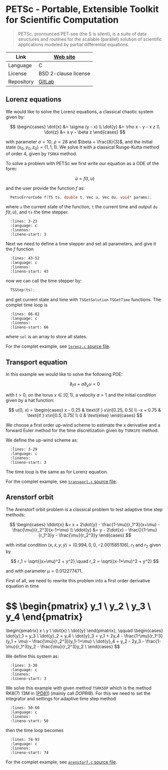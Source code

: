# PETSc - Portable, Extensible Toolkit for Scientific Computation

> PETSc, pronounced PET-see (the S is silent), is a suite of data structures and routines for the scalable (parallel) solution of scientific applications modeled by partial differential equations.

| Link           | [Web site](https://petsc.org/release/)   |
|----------------|------------------------------------------|
| Language       | C                                        |
| License        |  BSD 2-clause license                    |
| Repository     | [GitLab](https://gitlab.com/petsc/petsc) |

## Lorenz equations

We would like to solve the Lorenz equations, a classical chaotic system given by:

$$
  \begin{cases}
    \dot{x} &= \sigma (y - x) \\
    \dot{y} &= \rho x - y - x z \\
    \dot{z} &= x y - \beta z
  \end{cases}
$$

with parameter $\sigma=10$, $\rho = 28$ and $\beta = \frac{8}{3}$, and the initial state $(x_0, y_0, z_0) = (1,1,1)$. We solve it with a classical Runge-Kutta method of order 4, given by `TSRK4` method.

To solve a problem with PETSc we first write our equation as a ODE of the form:

$$
  \dot{u} = f(t, u)
$$

and the user provide the function $f$ as:

```c
  PetscErrorCode f(TS ts, double t, Vec u, Vec du, void* params);
```

where `u` the current state of the function, `t` the current time and output `du` $f(t,u)$, and `ts` the time stepper.

```{literalinclude} lorenz.c
  :lines: 3-23
  :language: c
  :linenos:
  :lineno-start: 3
```

Next we need to define a time stepper and set all parameters, and give it the $f$ function

```{literalinclude} lorenz.c
  :lines: 43-52
  :language: c
  :linenos:
  :lineno-start: 43
```

now we can call the time stepper by:

```c
  TSStep(ts);
```

and get current state and time with `TSGetSolution` `TSGetTime` functions. The complet time loop is

```{literalinclude} lorenz.c
  :lines: 66-82
  :language: c
  :linenos:
  :lineno-start: 66
```

where `sol` is an array to store all states.

For the complet example, see [`lorenz.c` source file](lorenz.c).

## Transport equation

In this example we would like to solve the following PDE:

$$
  \partial_t u + a \partial_x u = 0
$$

with $t>0$, on the torus $x\in[0, 1)$, a velocity $a=1$ and the initial condition given by a hat function:

$$
  u(0, x) = \begin{cases}
      x - 0.25  & \text{if } x\in[0.25, 0.5[ \\
      -x + 0.75 & \text{if } x\in[0.5, 0.75[ \\
      0         & \text{else}
  \end{cases}
$$

We choose a first order up-wind scheme to estimate the $x$ derivative and a forward Euler method for the time discretization given by `TSRK1FE` method.

We define the up-wind scheme as:

```{literalinclude} transport.c
  :lines: 3-29
  :language: c
  :linenos:
  :lineno-start: 3
```

The time loop is the same as for Lorenz equation.

For the complet example, see [`transport.c` source file](transport.c).

## Arenstorf orbit

The Arenstorf orbit problem is a classical problem to test adaptive time step methods:

$$
  \begin{cases}
    \ddot{x} &= x + 2\dot{y} - \frac{1-\mu}{r_1^3}(x+\mu) - \frac{\mu}{r_2^3}(x-1+\mu) \\
    \ddot{y} &= y - 2\dot{x} - \frac{}{1-\mu}{r_1^3}y - \frac{\mu}{r_2^3}y
  \end{cases}
$$

with initial condition $(x,\dot{x},y,\dot{y})=(0.994, 0, 0, -2.001585106)$, $r_1$ and $r_2$ given by

$$
  r_1 = \sqrt{(x+\mu)^2 + y^2},\quad r_2 = \sqrt{(x-1+\mu)^2 + y^2}
$$

and with parameter $\mu = 0.012277471$.

First of all, we need to rewrite this problem into a first order derivative equation in time

$$
  \begin{pmatrix}
    y_1 \\
    y_2 \\
    y_3 \\
    y_4
  \end{pmatrix}
  =
  \begin{pmatrix}
    x \\
    y \\
    \dot{x} \\
    \dot{y}
  \end{pmatrix},
  \qquad
  \begin{cases}
    \dot{y}_1 = y_3 \\
    \dot{y}_2 = y_4 \\
    \dot{y}_3 = y_1 + 2y_4 - \frac{1-\mu}{r_1^3}(y_1 + \mu) - \frac{\mu}{r_2^3}(y_1-1+\mu) \\
    \dot{y}_4 = y_2 - 2y_3 - \frac{1-\mu}{r_1^3}y_2 - \frac{\mu}{r_2^3}y_2 \\
  \end{cases}
$$

We define this system as:

```{literalinclude} arenstorf.c
  :lines: 3-30
  :language: c
  :linenos:
  :lineno-start: 3
```

We solve this example with given method `TSRK5DP` which is the method RK8(7) 13M in [[PD81](https://doi.org/10.1016/0771-050X(81)90010-3)] (mainly call *DOPRI8*). For this we need to set the integrator and settings for adaptive time step method

```{literalinclude} arenstorf.c
  :lines: 50-60
  :language: c
  :linenos:
  :lineno-start: 50
```

then the time loop becomes

```{literalinclude} arenstorf.c
  :lines: 74-93
  :language: c
  :linenos:
  :lineno-start: 74
```

For the complet example, see [`arenstorf.c` source file](arenstorf.c).
